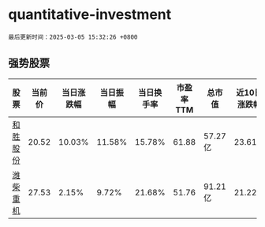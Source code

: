 # quantitative-investment

`最后更新时间：2025-03-05 15:32:26 +0800`

## 强势股票

|股票|当前价|当日涨跌幅|当日振幅|当日换手率|市盈率TTM|总市值|近10日涨跌幅|
|----|----|----|----|----|----|----|----|
|[和胜股份](https://xueqiu.com/S/SZ002824)|20.52|10.03%|11.58%|15.78%|61.88|57.27亿|23.61%|
|[潍柴重机](https://xueqiu.com/S/SZ000880)|27.53|2.15%|9.72%|21.68%|51.76|91.21亿|21.22%|
